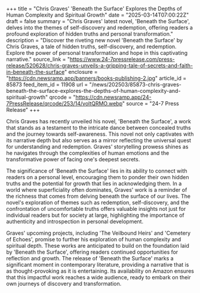 +++
title = "Chris Graves' 'Beneath the Surface' Explores the Depths of Human Complexity and Spiritual Growth"
date = "2025-03-14T07:00:22Z"
draft = false
summary = "Chris Graves' latest novel, 'Beneath the Surface', delves into the themes of self-discovery and redemption, offering readers a profound exploration of hidden truths and personal transformation."
description = "Discover the riveting new novel 'Beneath the Surface' by Chris Graves, a tale of hidden truths, self-discovery, and redemption. Explore the power of personal transformation and hope in this captivating narrative."
source_link = "https://www.24-7pressrelease.com/press-release/520628/chris-graves-unveils-a-gripping-tale-of-secrets-and-faith-in-beneath-the-surface"
enclosure = "https://cdn.newsramp.app/banners/books-publishing-2.jpg"
article_id = 85873
feed_item_id = 11908
url = "/news/202503/85873-chris-graves-beneath-the-surface-explores-the-depths-of-human-complexity-and-spiritual-growth"
qrcode = "https://cdn.newsramp.app/24-7PressRelease/qrcode/253/14/voltQRMO.webp"
source = "24-7 Press Release"
+++

<p>Chris Graves has recently unveiled his novel, 'Beneath the Surface', a work that stands as a testament to the intricate dance between concealed truths and the journey towards self-awareness. This novel not only captivates with its narrative depth but also serves as a mirror reflecting the universal quest for understanding and redemption. Graves' storytelling prowess shines as he navigates through the complexities of human emotions and the transformative power of facing one's deepest secrets.</p><p>The significance of 'Beneath the Surface' lies in its ability to connect with readers on a personal level, encouraging them to ponder their own hidden truths and the potential for growth that lies in acknowledging them. In a world where superficiality often dominates, Graves' work is a reminder of the richness that comes from delving beneath the surface of our lives. The novel's exploration of themes such as redemption, self-discovery, and the confrontation of uncomfortable truths offers valuable insights not just for individual readers but for society at large, highlighting the importance of authenticity and introspection in personal development.</p><p>Graves' upcoming projects, including 'The Veilbound Heirs' and 'Cemetery of Echoes', promise to further his exploration of human complexity and spiritual depth. These works are anticipated to build on the foundation laid by 'Beneath the Surface', offering readers continued opportunities for reflection and growth. The release of 'Beneath the Surface' marks a significant moment in contemporary literature, providing a narrative that is as thought-provoking as it is entertaining. Its availability on Amazon ensures that this impactful work reaches a wide audience, ready to embark on their own journeys of discovery and transformation.</p>